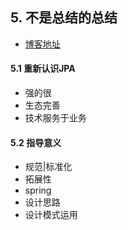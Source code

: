 ## 5. 不是总结的总结

- [博客地址](https://hawawa.gitee.io/categories/SpringDataJPA/)

#### 5.1 重新认识JPA

- 强的很
- 生态完善
- 技术服务于业务

#### 5.2 指导意义

- 规范|标准化
- 拓展性
- spring
- 设计思路
- 设计模式运用